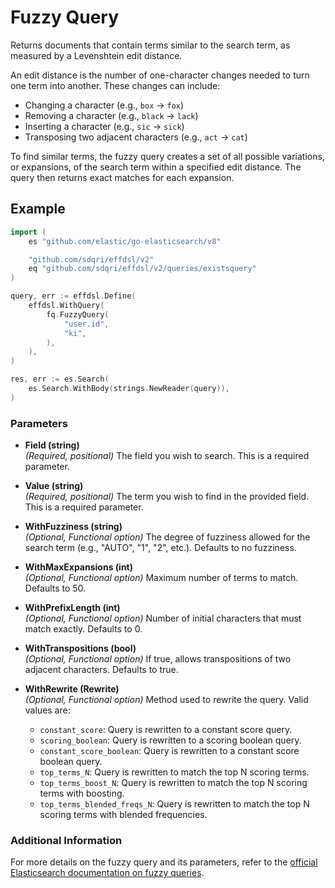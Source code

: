 # Fuzzy Query

Returns documents that contain terms similar to the search term, as measured by a Levenshtein edit distance.

An edit distance is the number of one-character changes needed to turn one term into another. These changes can include:

- Changing a character (e.g., `box` → `fox`)
- Removing a character (e.g., `black` → `lack`)
- Inserting a character (e.g., `sic` → `sick`)
- Transposing two adjacent characters (e.g., `act` → `cat`)

To find similar terms, the fuzzy query creates a set of all possible variations, or expansions, of the search term within a specified edit distance. The query then returns exact matches for each expansion.

## Example

```go
import (
    es "github.com/elastic/go-elasticsearch/v8"

	"github.com/sdqri/effdsl/v2"
	eq "github.com/sdqri/effdsl/v2/queries/existsquery"
)

query, err := effdsl.Define(
    effdsl.WithQuery(
        fq.FuzzyQuery(
            "user.id",
            "ki",
        ),
    ),
)

res, err := es.Search(
    es.Search.WithBody(strings.NewReader(query)),
)

```

### Parameters

*   **Field (string)**  
    _(Required, positional)_ The field you wish to search. This is a required parameter.

*   **Value (string)**  
    _(Required, positional)_ The term you wish to find in the provided field. This is a required parameter.

*   **WithFuzziness (string)**  
    _(Optional, Functional option)_ The degree of fuzziness allowed for the search term (e.g., "AUTO", "1", "2", etc.). Defaults to no fuzziness.

*   **WithMaxExpansions (int)**  
    _(Optional, Functional option)_ Maximum number of terms to match. Defaults to 50.

*   **WithPrefixLength (int)**  
    _(Optional, Functional option)_ Number of initial characters that must match exactly. Defaults to 0.

*   **WithTranspositions (bool)**  
    _(Optional, Functional option)_ If true, allows transpositions of two adjacent characters. Defaults to true.

*   **WithRewrite (Rewrite)**  
    _(Optional, Functional option)_ Method used to rewrite the query. Valid values are:
    *   `constant_score`: Query is rewritten to a constant score query.
    *   `scoring_boolean`: Query is rewritten to a scoring boolean query.
    *   `constant_score_boolean`: Query is rewritten to a constant score boolean query.
    *   `top_terms_N`: Query is rewritten to match the top N scoring terms.
    *   `top_terms_boost_N`: Query is rewritten to match the top N scoring terms with boosting.
    *   `top_terms_blended_freqs_N`: Query is rewritten to match the top N scoring terms with blended frequencies.

### Additional Information

For more details on the fuzzy query and its parameters, refer to the [official Elasticsearch documentation on fuzzy queries](https://www.elastic.co/guide/en/elasticsearch/reference/current/query-dsl-fuzzy-query.html).


